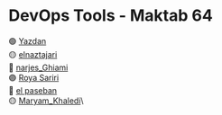 # DevOps Tools - Maktab 64

🟢 [Yazdan](https://girhub.com/MrYazdan/)\
🟡 [elnaztajari](https://github.com/entajari/)\
🔴 [narjes_Ghiami](https://github.com/n-ghiyami/)\
🟣 [Roya Sariri](https://github.com/roya-sariri)\
🔵 [el paseban](https://github.com/Elahepasban)\
🟡 [Maryam_Khaledi](https://github.com/MaryamKhaledi)\
